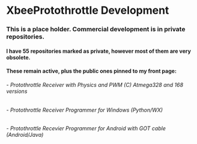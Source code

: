 # XbeeProtothrottle Development

### This is a place holder. Commercial development is in private repositories.

#### I have 55 repositories marked as private, however most of them are very obsolete.
#### These remain active, plus the public ones pinned to my front page:
###### - Protothrottle Receiver with Physics and PWM (C) Atmega328 and 168 versions
###### - Protothrottle Receiver Programmer for Windows (Python/WX)
###### - Protothrottle Recevier Programmer for Android with GOT cable (Android/Java)
